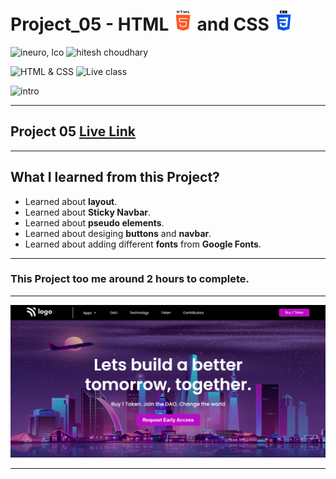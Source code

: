 # Project_05 - HTML ![](./screenshot/html.png) and CSS ![](./screenshot/css.png)

![ineuro, lco](https://img.shields.io/badge/iNeuron-LCO-green)
![hitesh choudhary](https://img.shields.io/badge/Hitesh%20Choudhary-Full%20Stack%20JavaScript%20Bootcamp-lightgrey)

![HTML & CSS](https://img.shields.io/badge/HTML-CSS-orange)
![Live class](https://img.shields.io/badge/LIVE--CLASS-PROJECT--05-blue)

![intro](https://img.shields.io/badge/Mohit%20Gupta-MCA%20Final%20Year-red)

---

## Project 05 [Live Link](https://project-05-themohitgupta.netlify.app)

---
## What I learned from this Project?

- Learned about **layout**.
- Learned about **Sticky Navbar**.
- Learned about **pseudo elements**.
- Learned about desiging **buttons** and **navbar**.
- Learned about adding different **fonts** from **Google Fonts**.


---

### This Project too me around **2 hours** to complete.

---

![Screenshot](./screenshot/screenshot.png)

---
